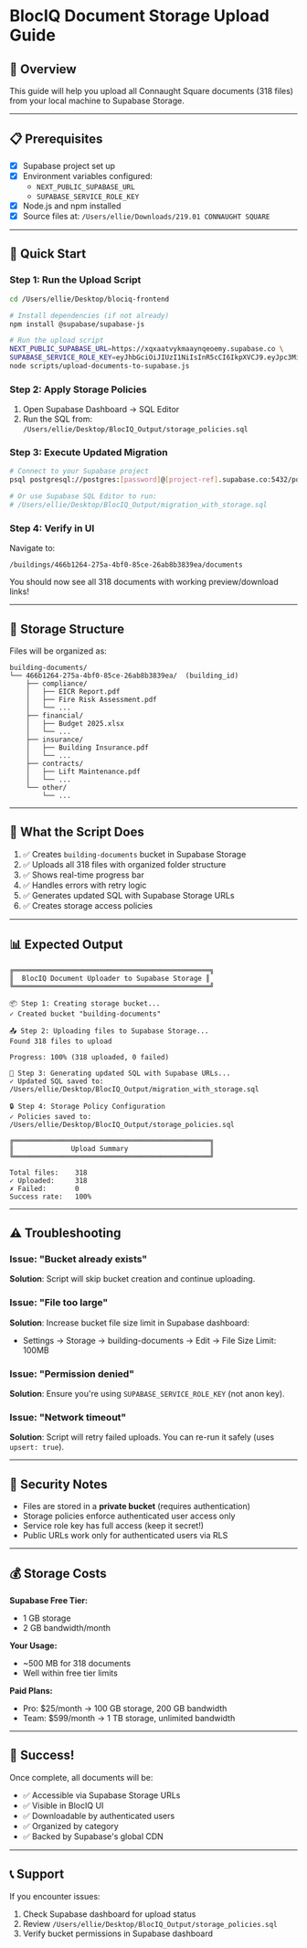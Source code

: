 # BlocIQ Document Storage Upload Guide

## 🎯 Overview

This guide will help you upload all Connaught Square documents (318 files) from your local machine to Supabase Storage.

---

## 📋 Prerequisites

- [x] Supabase project set up
- [x] Environment variables configured:
  - `NEXT_PUBLIC_SUPABASE_URL`
  - `SUPABASE_SERVICE_ROLE_KEY`
- [x] Node.js and npm installed
- [x] Source files at: `/Users/ellie/Downloads/219.01 CONNAUGHT SQUARE`

---

## 🚀 Quick Start

### Step 1: Run the Upload Script

```bash
cd /Users/ellie/Desktop/blociq-frontend

# Install dependencies (if not already)
npm install @supabase/supabase-js

# Run the upload script
NEXT_PUBLIC_SUPABASE_URL=https://xqxaatvykmaaynqeoemy.supabase.co \
SUPABASE_SERVICE_ROLE_KEY=eyJhbGciOiJIUzI1NiIsInR5cCI6IkpXVCJ9.eyJpc3MiOiJzdXBhYmFzZSIsInJlZiI6InhxeGFhdHZ5a21hYXlucWVvZW15Iiwicm9sZSI6InNlcnZpY2Vfcm9sZSIsImlhdCI6MTc1MTE5Mzk5NCwiZXhwIjoyMDY2NzY5OTk0fQ.4Qza6DOdmF8s6jFMIkMwKgaU_DkIUspap8bOVldwMmk \
node scripts/upload-documents-to-supabase.js
```

### Step 2: Apply Storage Policies

1. Open Supabase Dashboard → SQL Editor
2. Run the SQL from: `/Users/ellie/Desktop/BlocIQ_Output/storage_policies.sql`

### Step 3: Execute Updated Migration

```bash
# Connect to your Supabase project
psql postgresql://postgres:[password]@[project-ref].supabase.co:5432/postgres

# Or use Supabase SQL Editor to run:
# /Users/ellie/Desktop/BlocIQ_Output/migration_with_storage.sql
```

### Step 4: Verify in UI

Navigate to:
```
/buildings/466b1264-275a-4bf0-85ce-26ab8b3839ea/documents
```

You should now see all 318 documents with working preview/download links!

---

## 📁 Storage Structure

Files will be organized as:

```
building-documents/
└── 466b1264-275a-4bf0-85ce-26ab8b3839ea/  (building_id)
    ├── compliance/
    │   ├── EICR Report.pdf
    │   ├── Fire Risk Assessment.pdf
    │   └── ...
    ├── financial/
    │   ├── Budget 2025.xlsx
    │   └── ...
    ├── insurance/
    │   ├── Building Insurance.pdf
    │   └── ...
    ├── contracts/
    │   ├── Lift Maintenance.pdf
    │   └── ...
    └── other/
        └── ...
```

---

## 🔧 What the Script Does

1. ✅ Creates `building-documents` bucket in Supabase Storage
2. ✅ Uploads all 318 files with organized folder structure
3. ✅ Shows real-time progress bar
4. ✅ Handles errors with retry logic
5. ✅ Generates updated SQL with Supabase Storage URLs
6. ✅ Creates storage access policies

---

## 📊 Expected Output

```
╔════════════════════════════════════════════════╗
║  BlocIQ Document Uploader to Supabase Storage ║
╚════════════════════════════════════════════════╝

📦 Step 1: Creating storage bucket...
✓ Created bucket "building-documents"

📤 Step 2: Uploading files to Supabase Storage...
Found 318 files to upload

Progress: 100% (318 uploaded, 0 failed)

📝 Step 3: Generating updated SQL with Supabase URLs...
✓ Updated SQL saved to: /Users/ellie/Desktop/BlocIQ_Output/migration_with_storage.sql

🔒 Step 4: Storage Policy Configuration
✓ Policies saved to: /Users/ellie/Desktop/BlocIQ_Output/storage_policies.sql

╔════════════════════════════════════════════════╗
║              Upload Summary                    ║
╚════════════════════════════════════════════════╝

Total files:    318
✓ Uploaded:     318
✗ Failed:       0
Success rate:   100%
```

---

## ⚠️ Troubleshooting

### Issue: "Bucket already exists"
**Solution**: Script will skip bucket creation and continue uploading.

### Issue: "File too large"
**Solution**: Increase bucket file size limit in Supabase dashboard:
- Settings → Storage → building-documents → Edit → File Size Limit: 100MB

### Issue: "Permission denied"
**Solution**: Ensure you're using `SUPABASE_SERVICE_ROLE_KEY` (not anon key).

### Issue: "Network timeout"
**Solution**: Script will retry failed uploads. You can re-run it safely (uses `upsert: true`).

---

## 🔐 Security Notes

- Files are stored in a **private bucket** (requires authentication)
- Storage policies enforce authenticated user access only
- Service role key has full access (keep it secret!)
- Public URLs work only for authenticated users via RLS

---

## 💰 Storage Costs

**Supabase Free Tier:**
- 1 GB storage
- 2 GB bandwidth/month

**Your Usage:**
- ~500 MB for 318 documents
- Well within free tier limits

**Paid Plans:**
- Pro: $25/month → 100 GB storage, 200 GB bandwidth
- Team: $599/month → 1 TB storage, unlimited bandwidth

---

## 🎉 Success!

Once complete, all documents will be:
- ✅ Accessible via Supabase Storage URLs
- ✅ Visible in BlocIQ UI
- ✅ Downloadable by authenticated users
- ✅ Organized by category
- ✅ Backed by Supabase's global CDN

---

## 📞 Support

If you encounter issues:
1. Check Supabase dashboard for upload status
2. Review `/Users/ellie/Desktop/BlocIQ_Output/storage_policies.sql`
3. Verify bucket permissions in Supabase dashboard
